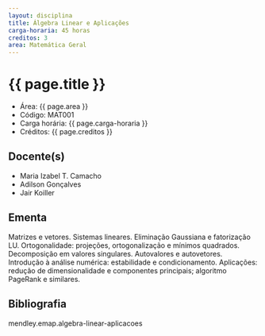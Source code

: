 ```yaml
---
layout: disciplina
title: Álgebra Linear e Aplicações
carga-horaria: 45 horas
creditos: 3
area: Matemática Geral
---
```


# {{ page.title }}

- Área: {{ page.area }}   
- Código: MAT001
- Carga horária: {{ page.carga-horaria }}   
- Créditos: {{ page.creditos }}   

## Docente(s) 

- Maria Izabel T. Camacho
- Adilson Gonçalves
- Jair Koiller

## Ementa

Matrizes e vetores. Sistemas lineares. Eliminação Gaussiana e
fatorização LU. Ortogonalidade: projeções, ortogonalização e mínimos
quadrados. Decomposição em valores singulares. Autovalores e
autovetores. Introdução à análise numérica: estabilidade e
condicionamento. Aplicações: redução de dimensionalidade e componentes
principais; algoritmo PageRank e similares.

## Bibliografia

mendley.emap.algebra-linear-aplicacoes

